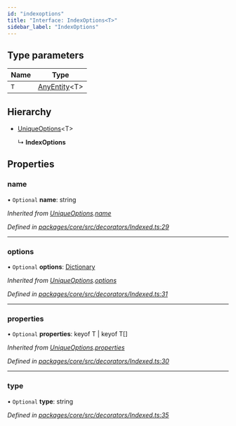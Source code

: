 ```yaml
---
id: "indexoptions"
title: "Interface: IndexOptions<T>"
sidebar_label: "IndexOptions"
---
```


## Type parameters

Name | Type |
------ | ------ |
`T` | [AnyEntity](../index.md#anyentity)&#60;T> |

## Hierarchy

* [UniqueOptions](uniqueoptions.md)&#60;T>

  ↳ **IndexOptions**

## Properties

### name

• `Optional` **name**: string

*Inherited from [UniqueOptions](uniqueoptions.md).[name](uniqueoptions.md#name)*

*Defined in [packages/core/src/decorators/Indexed.ts:29](https://github.com/mikro-orm/mikro-orm/blob/c7aaca40d/packages/core/src/decorators/Indexed.ts#L29)*

___

### options

• `Optional` **options**: [Dictionary](../index.md#dictionary)

*Inherited from [UniqueOptions](uniqueoptions.md).[options](uniqueoptions.md#options)*

*Defined in [packages/core/src/decorators/Indexed.ts:31](https://github.com/mikro-orm/mikro-orm/blob/c7aaca40d/packages/core/src/decorators/Indexed.ts#L31)*

___

### properties

• `Optional` **properties**: keyof T \| keyof T[]

*Inherited from [UniqueOptions](uniqueoptions.md).[properties](uniqueoptions.md#properties)*

*Defined in [packages/core/src/decorators/Indexed.ts:30](https://github.com/mikro-orm/mikro-orm/blob/c7aaca40d/packages/core/src/decorators/Indexed.ts#L30)*

___

### type

• `Optional` **type**: string

*Defined in [packages/core/src/decorators/Indexed.ts:35](https://github.com/mikro-orm/mikro-orm/blob/c7aaca40d/packages/core/src/decorators/Indexed.ts#L35)*
